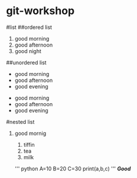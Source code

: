 # git-workshop
#list
##ordered list
1. good morning
2. good afternoon
3. good night

##unordered list
- good morning
- good afternoon
- good evening

* good morning
* good afternoon
* good evening

#nested list
1. good mornig
   1. tiffin
   2. tea
   3. milk
   
   ''' python
       A=10
       B=20
       C=30
       print(a,b,c)
   '''
***Good***
